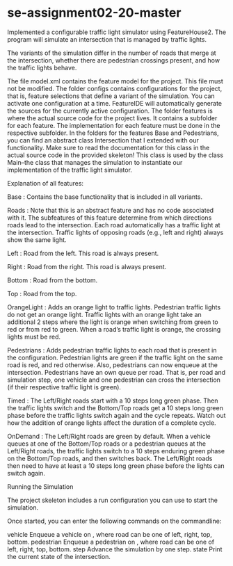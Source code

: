 # se-assignment02-20-master
Implemented a configurable traffic light simulator using FeatureHouse2. The program will simulate an intersection that is managed by traffic lights.

The variants of the simulation differ in the number of roads that merge at the intersection, whether there are pedestrian crossings present, and how the traffic lights behave.

The file model.xml contains the feature model for the project. This file must not be modified. The folder configs contains configurations for the project, that is, feature selections that define a variant of the simulation. You can activate one configuration at a time. FeatureIDE will automatically generate the sources for the currently active
configuration. The folder features is where the actual source code for the project lives. It contains a subfolder for each feature. The implementation for each feature must be done in the respective subfolder. In the folders for the features Base and Pedestrians, you can find an abstract class Intersection that I extended with our functionality. Make sure to read the documentation for this class in the actual source code in the provided skeleton! This class is used by the class Main–the class that manages the simulation to instantiate our implementation of the traffic light simulator.

Explanation of all features:

Base : Contains the base functionality that is included in all variants.

Roads : Note that this is an abstract feature and has no code associated with it. The subfeatures of this feature determine from which directions roads lead to the intersection.
        Each road automatically has a traffic light at the intersection. Traffic lights of opposing roads (e.g., left and right) always show the same light.
        
Left : Road from the left. This road is always present.

Right : Road from the right. This road is always present.

Bottom : Road from the bottom.

Top : Road from the top.

OrangeLight : Adds an orange light to traffic lights. Pedestrian traffic lights do not get an orange light. Traffic lights with an orange light take an additional 2 steps where               the light is orange when switching from green to red or from red to green. When a road’s traffic light is orange, the crossing lights must be red.

Pedestrians : Adds pedestrian traffic lights to each road that is present in the configuration. Pedestrian lights are green if the traffic light on the same road is red, and red
              otherwise. Also, pedestrians can now enqueue at the intersection. Pedestrians have an own queue per road. That is, per road and simulation step, one vehicle
              and one pedestrian can cross the intersection (if their respective traffic light is green).

Timed : The Left/Right roads start with a 10 steps long green phase. Then the traffic lights switch and the Bottom/Top roads get a 10 steps long green phase before the traffic
        lights switch again and the cycle repeats. Watch out how the addition of orange lights affect the duration of a complete cycle.

OnDemand : The Left/Right roads are green by default. When a vehicle queues at one of the Bottom/Top roads or a pedestrian queues at the Left/Right roads, the traffic lights
           switch to a 10 steps enduring green phase on the Bottom/Top roads, and then switches back. The Left/Right roads then need to have at least a 10 steps long green phase            before the lights can switch again.
           

Running the Simulation 

The project skeleton includes a run configuration you can use to start the simulation.

Once started, you can enter the following commands on the commandline:

vehicle <road> Enqueue a vehicle on <road>, where road can be one of left, right, top, bottom.
pedestrian <road> Enqueue a pedestrian on <road>, where road can be one of left, right, top, bottom.
step Advance the simulation by one step.
state Print the current state of the intersection.
